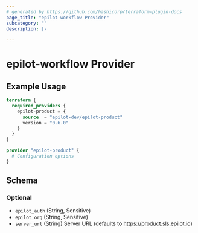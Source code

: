 ```yaml
---
# generated by https://github.com/hashicorp/terraform-plugin-docs
page_title: "epilot-workflow Provider"
subcategory: ""
description: |-
  
---
```


# epilot-workflow Provider



## Example Usage

```terraform
terraform {
  required_providers {
    epilot-product = {
      source  = "epilot-dev/epilot-product"
      version = "0.6.0"
    }
  }
}

provider "epilot-product" {
  # Configuration options
}
```

<!-- schema generated by tfplugindocs -->
## Schema

### Optional

- `epilot_auth` (String, Sensitive)
- `epilot_org` (String, Sensitive)
- `server_url` (String) Server URL (defaults to https://product.sls.epilot.io)
